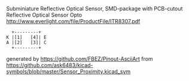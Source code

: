 Subminiature Reflective Optical Sensor, SMD-package with PCB-cutout
Reflective Optical Sensor Opto
http://www.everlight.com/file/ProductFile/ITR8307.pdf


	  +---------+
	K |[1]   [4]| E
	A |[2]   [3]| C
	  +---------+


generated by https://github.com/FBEZ/Pinout-AsciiArt from https://github.com/ask6483/kicad-symbols/blob/master/Sensor_Proximity.kicad_sym